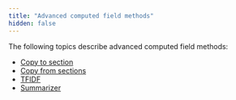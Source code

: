 ```yaml
---
title: "Advanced computed field methods"
hidden: false
---
```

The following topics describe advanced computed field methods:

- [Copy to section](doc:copy-to-section)
- [Copy from sections](doc:copy-from-sections)
- [TFIDF](doc:tfidf)
- [Summarizer](doc:summarizer)

